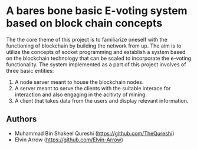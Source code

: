 # A bares bone basic E-voting system based on block chain concepts
The the core theme of this project is to familiarize oneself with the functioning of blockchain by building the network from up. The aim is to utilize the concepts of socket programming and establish a system based on the blockchain technology that can be scaled to incorporate the e-voting functionality. The system implemented as a part of this project involves of three basic entities:
1. A node server meant to house the blockchain nodes.
2. A server meant to serve the clients with the suitable interace for interaction and also engaging in the acitivty of mining.
3. A client that takes data from the users and display relevant information.


## Authors
- Muhammad Bin Shakeel Qureshi (https://github.com/TheQureshi)
- Elvin Arrow (https://github.com/Elvin-Arrow)
